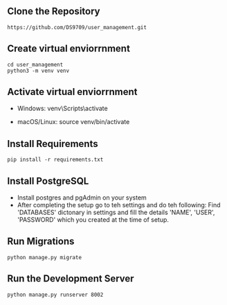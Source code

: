 ## Clone the Repository
    https://github.com/DS9709/user_management.git

## Create virtual enviorrnment
    cd user_management
    python3 -m venv venv

## Activate virtual enviorrnment
* Windows:
    venv\Scripts\activate

* macOS/Linux:
    source venv/bin/activate

## Install Requirements
    pip install -r requirements.txt

## Install PostgreSQL
* Install postgres and pgAdmin on your system
* After completing the setup go to teh settings and do teh following:
    Find 'DATABASES' dictonary in settings and fill the details 'NAME', 'USER', 'PASSWORD' which you created at the time of setup.

## Run Migrations
    python manage.py migrate

## Run the Development Server
    python manage.py runserver 8002
